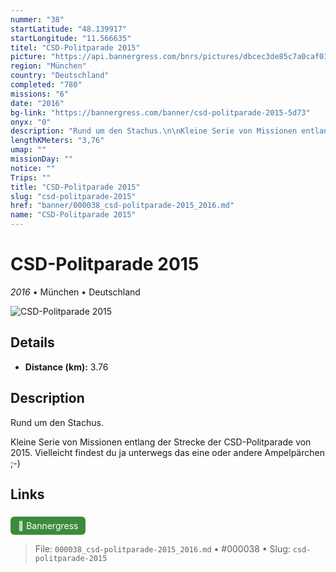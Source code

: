 ```yaml
---
nummer: "38"
startLatitude: "48.139917"
startLongitude: "11.566635"
titel: "CSD-Politparade 2015"
picture: "https://api.bannergress.com/bnrs/pictures/dbcec3de85c7a0caf0125695f0dc4c70"
region: "München"
country: "Deutschland"
completed: "780"
missions: "6"
date: "2016"
bg-link: "https://bannergress.com/banner/csd-politparade-2015-5d73"
onyx: "0"
description: "Rund um den Stachus.\n\nKleine Serie von Missionen entlang der Strecke der CSD-Politparade von 2015.\nVielleicht findest du ja unterwegs das eine oder andere Ampelpärchen ;-)"
lengthKMeters: "3,76"
umap: ""
missionDay: ""
notice: ""
Trips: ""
title: "CSD-Politparade 2015"
slug: "csd-politparade-2015"
href: "banner/000038_csd-politparade-2015_2016.md"
name: "CSD-Politparade 2015"
---
```

# CSD-Politparade 2015

*2016* • München • Deutschland

![CSD-Politparade 2015](https://api.bannergress.com/bnrs/pictures/dbcec3de85c7a0caf0125695f0dc4c70)



## Details
- **Distance (km):** 3.76






## Description
Rund um den Stachus.

Kleine Serie von Missionen entlang der Strecke der CSD-Politparade von 2015.
Vielleicht findest du ja unterwegs das eine oder andere Ampelpärchen ;-)



## Links
<a href="https://bannergress.com/banner/csd-politparade-2015-5d73" style="display:inline-block;margin:6px 8px 0 0;padding:6px 12px;background:#3c8b3c;color:#fff;text-decoration:none;border-radius:6px;">🔗 Bannergress</a>




> File: `000038_csd-politparade-2015_2016.md` • #000038 • Slug: `csd-politparade-2015`
